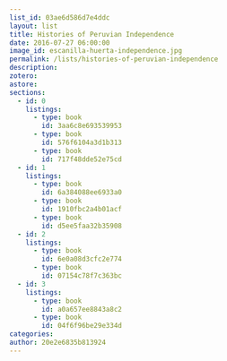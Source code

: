 ```yaml
---
list_id: 03ae6d586d7e4ddc
layout: list
title: Histories of Peruvian Independence
date: 2016-07-27 06:00:00
image_id: escanilla-huerta-independence.jpg
permalink: /lists/histories-of-peruvian-independence
description:
zotero:
astore:
sections:
  - id: 0
    listings:
      - type: book
        id: 3aa6c8e693539953
      - type: book
        id: 576f6104a3d1b313
      - type: book
        id: 717f48dde52e75cd
  - id: 1
    listings:
      - type: book
        id: 6a384088ee6933a0
      - type: book
        id: 1910fbc2a4b01acf
      - type: book
        id: d5ee5faa32b35908
  - id: 2
    listings:
      - type: book
        id: 6e0a08d3cfc2e774
      - type: book
        id: 07154c78f7c363bc
  - id: 3
    listings:
      - type: book
        id: a0a657ee8843a8c2
      - type: book
        id: 04f6f96be29e334d
categories:
author: 20e2e6835b813924
---
```

